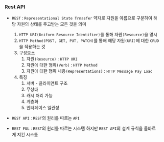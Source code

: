### Rest API
- `REST` : `Representational State Trnasfer` 약자로 자원을 이름으로 구분하여 해당 자원의 상태를 주고받는 모든 것을 의미
  1. `HTTP URI(Uniform Resource Identifier)`를 통해 자원`(Resource)`을 명시
  2. `HTTP Method(POST, GET, PUT, PATCH)`를 통해 해당 자원`(URI)`에 대한 `CRUD`을 적용하는 것
  3. 구성요소 
     1. 자원`(Resource)` : `HTTP URI`
     2. 자원에 대한 행위`(Verb)` : `HTTP Method`
     3. 자원에 대한 행위 내용`(Representations)` : `HTTP Message Pay Load`
  4. 특징
     1. 서버 - 클라이언트 구조
     2. 무상태
     3. 캐시 처리 가능
     4. 계층화
     5. 인터페이스 일관성

- `REST API` : `REST`의 원리를 따르는 `API`
- `REST FUL` : `REST`의 원리를 따르는 시스템 하지만 `REST API`의 설계 규칙을 올바르게 지킨 시스틈